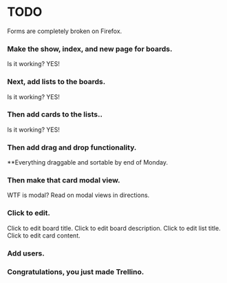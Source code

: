 # TODO

 Forms are completely broken on Firefox.






### Make the show, index, and new page for boards.
<!-- API for boards -->
<!-- Rails routes for boards -->
<!-- Backbone routes for boards -->
<!-- Backbone model, collection, views for boards -->
<!-- Backbone templates for boards -->

Is it working? YES!


### Next, add lists to the boards.
<!-- API for lists -->
<!-- Rails routes for lists -->
<!-- Backbone model, collection, views for lists -->
<!-- Backbone templates for lists -->

Is it working? YES!


### Then add cards to the lists..
<!-- API for cards -->
<!-- Rails routes for cards -->
<!-- Backbone model, collection, views for cards -->
<!-- Backbone templates for cards -->

Is it working? YES!



### Then add drag and drop functionality.
<!-- Sortable class -->

<!-- Fix bug in my sortable class. -->

**Everything draggable and sortable by end of Monday.


### Then make that card modal view.

WTF is modal? Read on modal views in directions.


### Click to edit.
Click to edit board title.
Click to edit board description.
Click to edit list title.
Click to edit card content.


### Add users.
<!-- Users log in, etc. Devise? -->
<!-- Users have boards. -->
<!-- Can give other users access to boards. -->


### Congratulations, you just made Trellino.